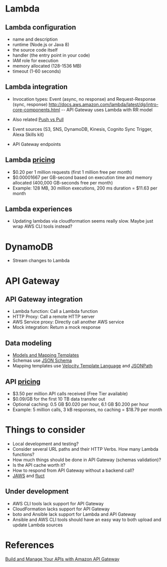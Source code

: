
# Lambda

## Lambda configuration

- name and description
- runtime (Node.js or Java 8)
- the source code itself
- handler (the entry point in your code)
- IAM role for execution
- memory allocated (128-1536 MB)
- timeout (1-60 seconds)

## Lambda integration

- Invocation types: Event (async, no response) and Request-Response (sync, response) http://docs.aws.amazon.com/lambda/latest/dg/intro-core-components.html
-- API Gateway uses Lambda with RR model

- Also related [Push vs Pull](http://docs.aws.amazon.com/lambda/latest/dg/intro-invocation-modes.html)

- Event sources (S3, SNS, DynamoDB, Kinesis, Cognito Sync Trigger, Alexa Skills kit)
- API Gateway endpoints

## Lambda [pricing](https://aws.amazon.com/lambda/pricing/)

- $0.20 per 1 million requests (first 1 million free per month)
- $0.00001667 per GB-second based on execution time and memory allocated (400,000 GB-seconds free per month)
- Example: 128 MB, 30 million executions, 200 ms duration = $11.63 per month

## Lambda experiences

- Updating lambdas via cloudformation seems really slow. Maybe just wrap AWS CLI tools instead?

# DynamoDB

- Stream changes to Lambda

# API Gateway

## API Gateway integration

- Lambda function: Call a Lambda function
- HTTP Proxy: Call a remote HTTP server
- AWS Service proxy: Directly call another AWS service
- Mock integration: Return a mock response

## Data modeling

- [Models and Mapping Templates](http://docs.aws.amazon.com/apigateway/latest/developerguide/models-mappings.html)
- Schemas use [JSON Schema](http://json-schema.org/)
- Mapping templates use [Velocity Template Language](https://velocity.apache.org/engine/releases/velocity-1.7/user-guide.html) and [JSONPath](http://goessner.net/articles/JsonPath/)

## API [pricing](https://aws.amazon.com/api-gateway/pricing/)

- $3.50 per million API calls received (Free Tier available)
- $0.09/GB for the first 10 TB data transfer out
- Optional caching: 0.5 GB $0.020 per hour, 6.1 GB $0.200 per hour
- Example: 5 million calls, 3 kB responses, no caching = $18.79 per month


# Things to consider

- Local development and testing?
- Consider several URL paths and their HTTP Verbs. How many Lambda functions?
- How much things should be done in API Gateway (schemas validation)?
- Is the API cache worth it?
- How to respond from API Gateway without a backend call?
- [JAWS](https://github.com/jaws-framework/JAWS) and [fluct](https://github.com/r7kamura/fluct)

## Under development

- AWS CLI tools lack support for API Gateway
- CloudFormation lacks support for API Gateway
- boto and Ansible lack support for Lambda and API Gateway
- Ansible and AWS CLI tools should have an easy way to both upload and update Lambda sources

# References

[Build and Manage Your APIs with Amazon API Gateway](http://www.slideshare.net/AmazonWebServices/build-and-manage-your-apis-with-amazon-api-gateway)
